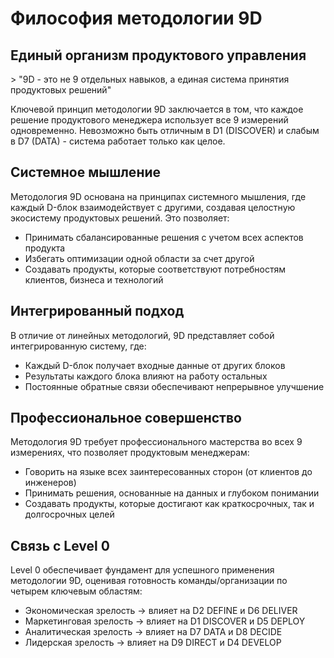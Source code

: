 # Философия методологии 9D

## Единый организм продуктового управления

&gt; "9D - это не 9 отдельных навыков, а единая система принятия продуктовых решений"

Ключевой принцип методологии 9D заключается в том, что каждое решение продуктового менеджера использует все 9 измерений одновременно. Невозможно быть отличным в D1 (DISCOVER) и слабым в D7 (DATA) - система работает только как целое.

## Системное мышление

Методология 9D основана на принципах системного мышления, где каждый D-блок взаимодействует с другими, создавая целостную экосистему продуктовых решений. Это позволяет:

- Принимать сбалансированные решения с учетом всех аспектов продукта
- Избегать оптимизации одной области за счет другой
- Создавать продукты, которые соответствуют потребностям клиентов, бизнеса и технологий

## Интегрированный подход

В отличие от линейных методологий, 9D представляет собой интегрированную систему, где:

- Каждый D-блок получает входные данные от других блоков
- Результаты каждого блока влияют на работу остальных
- Постоянные обратные связи обеспечивают непрерывное улучшение

## Профессиональное совершенство

Методология 9D требует профессионального мастерства во всех 9 измерениях, что позволяет продуктовым менеджерам:

- Говорить на языке всех заинтересованных сторон (от клиентов до инженеров)
- Принимать решения, основанные на данных и глубоком понимании
- Создавать продукты, которые достигают как краткосрочных, так и долгосрочных целей

## Связь с Level 0

Level 0 обеспечивает фундамент для успешного применения методологии 9D, оценивая готовность команды/организации по четырем ключевым областям:

- Экономическая зрелость → влияет на D2 DEFINE и D6 DELIVER
- Маркетинговая зрелость → влияет на D1 DISCOVER и D5 DEPLOY
- Аналитическая зрелость → влияет на D7 DATA и D8 DECIDE
- Лидерская зрелость → влияет на D9 DIRECT и D4 DEVELOP